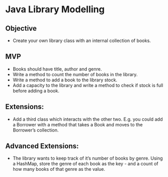 <h1>Java Library Modelling</h1>
<h2>Objective</h2>
<ul>
<li>Create your own library class with an internal collection of books.</li>
</ul>
<h2>MVP</h2>
<ul>
<li>Books should have title, author and genre.</li>
<li>Write a method to count the number of books in the library.</li>
<li>Write a method to add a book to the library stock.</li>
<li>Add a capacity to the library and write a method to check if stock is full before adding a book.</li>
</ul>
<h2>Extensions:</h2>
<ul>
<li>Add a third class which interacts with the other two. E.g. you could add a Borrower with a method that takes a Book and moves to the Borrower’s collection.</li>
</ul>
<h2>Advanced Extensions:</h2>
<ul>
<li>The library wants to keep track of it’s number of books by genre. Using a HashMap, store the genre of each book as the key - and a count of how many books of that genre as the value.</li>
</ul>
